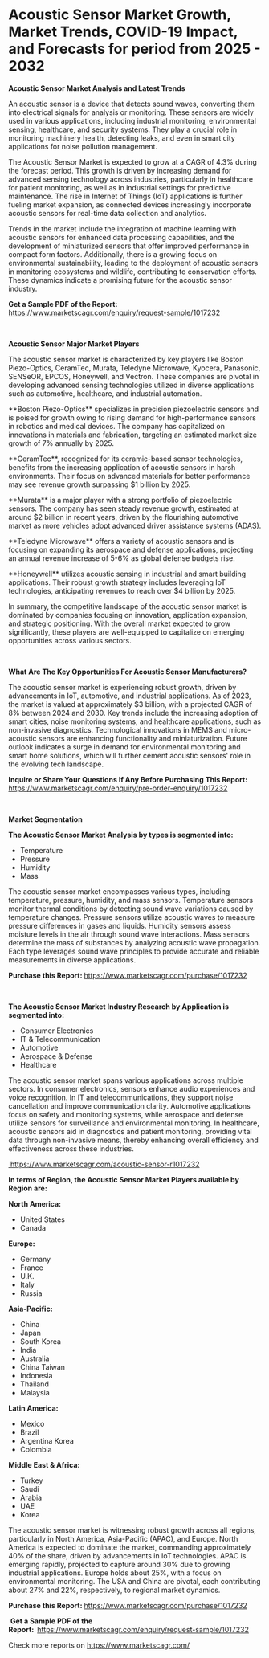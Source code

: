<p><h1>Acoustic Sensor Market Growth, Market Trends, COVID-19 Impact, and Forecasts for period from 2025 - 2032</h1></p><p><strong>Acoustic Sensor Market Analysis and Latest Trends</strong></p>
<p><p>An acoustic sensor is a device that detects sound waves, converting them into electrical signals for analysis or monitoring. These sensors are widely used in various applications, including industrial monitoring, environmental sensing, healthcare, and security systems. They play a crucial role in monitoring machinery health, detecting leaks, and even in smart city applications for noise pollution management.</p><p>The Acoustic Sensor Market is expected to grow at a CAGR of 4.3% during the forecast period. This growth is driven by increasing demand for advanced sensing technology across industries, particularly in healthcare for patient monitoring, as well as in industrial settings for predictive maintenance. The rise in Internet of Things (IoT) applications is further fueling market expansion, as connected devices increasingly incorporate acoustic sensors for real-time data collection and analytics.</p><p>Trends in the market include the integration of machine learning with acoustic sensors for enhanced data processing capabilities, and the development of miniaturized sensors that offer improved performance in compact form factors. Additionally, there is a growing focus on environmental sustainability, leading to the deployment of acoustic sensors in monitoring ecosystems and wildlife, contributing to conservation efforts. These dynamics indicate a promising future for the acoustic sensor industry.</p></p>
<p><strong>Get a Sample PDF of the Report:&nbsp;</strong> <a href="https://www.marketscagr.com/enquiry/request-sample/1017232?utm_campaign=3321&utm_medium=2&utm_source=Github&utm_content=ia&utm_term=21032025&utm_id=acoustic-sensor">https://www.marketscagr.com/enquiry/request-sample/1017232</a></p>
<p>&nbsp;</p>
<p><strong>Acoustic Sensor Major Market Players</strong></p>
<p><p>The acoustic sensor market is characterized by key players like Boston Piezo-Optics, CeramTec, Murata, Teledyne Microwave, Kyocera, Panasonic, SENSeOR, EPCOS, Honeywell, and Vectron. These companies are pivotal in developing advanced sensing technologies utilized in diverse applications such as automotive, healthcare, and industrial automation.</p><p>**Boston Piezo-Optics** specializes in precision piezoelectric sensors and is poised for growth owing to rising demand for high-performance sensors in robotics and medical devices. The company has capitalized on innovations in materials and fabrication, targeting an estimated market size growth of 7% annually by 2025.</p><p>**CeramTec**, recognized for its ceramic-based sensor technologies, benefits from the increasing application of acoustic sensors in harsh environments. Their focus on advanced materials for better performance may see revenue growth surpassing $1 billion by 2025.</p><p>**Murata** is a major player with a strong portfolio of piezoelectric sensors. The company has seen steady revenue growth, estimated at around $2 billion in recent years, driven by the flourishing automotive market as more vehicles adopt advanced driver assistance systems (ADAS).</p><p>**Teledyne Microwave** offers a variety of acoustic sensors and is focusing on expanding its aerospace and defense applications, projecting an annual revenue increase of 5-6% as global defense budgets rise.</p><p>**Honeywell** utilizes acoustic sensing in industrial and smart building applications. Their robust growth strategy includes leveraging IoT technologies, anticipating revenues to reach over $4 billion by 2025.</p><p>In summary, the competitive landscape of the acoustic sensor market is dominated by companies focusing on innovation, application expansion, and strategic positioning. With the overall market expected to grow significantly, these players are well-equipped to capitalize on emerging opportunities across various sectors.</p></p>
<p>&nbsp;</p>
<p><strong>What Are The Key Opportunities For Acoustic Sensor Manufacturers?</strong></p>
<p><p>The acoustic sensor market is experiencing robust growth, driven by advancements in IoT, automotive, and industrial applications. As of 2023, the market is valued at approximately $3 billion, with a projected CAGR of 8% between 2024 and 2030. Key trends include the increasing adoption of smart cities, noise monitoring systems, and healthcare applications, such as non-invasive diagnostics. Technological innovations in MEMS and micro-acoustic sensors are enhancing functionality and miniaturization. Future outlook indicates a surge in demand for environmental monitoring and smart home solutions, which will further cement acoustic sensors' role in the evolving tech landscape.</p></p>
<p><strong>Inquire or Share Your Questions If Any Before Purchasing This Report:</strong> <a href="https://www.marketscagr.com/enquiry/pre-order-enquiry/1017232?utm_campaign=3321&utm_medium=2&utm_source=Github&utm_content=ia&utm_term=21032025&utm_id=acoustic-sensor">https://www.marketscagr.com/enquiry/pre-order-enquiry/1017232</a></p>
<p>&nbsp;</p>
<p><strong>Market Segmentation</strong></p>
<p><strong>The Acoustic Sensor Market Analysis by types is segmented into:</strong></p>
<p><ul><li>Temperature</li><li>Pressure</li><li>Humidity</li><li>Mass</li></ul></p>
<p><p>The acoustic sensor market encompasses various types, including temperature, pressure, humidity, and mass sensors. Temperature sensors monitor thermal conditions by detecting sound wave variations caused by temperature changes. Pressure sensors utilize acoustic waves to measure pressure differences in gases and liquids. Humidity sensors assess moisture levels in the air through sound wave interactions. Mass sensors determine the mass of substances by analyzing acoustic wave propagation. Each type leverages sound wave principles to provide accurate and reliable measurements in diverse applications.</p></p>
<p><strong>Purchase this Report:&nbsp;</strong><a href="https://www.marketscagr.com/purchase/1017232?utm_campaign=3321&utm_medium=2&utm_source=Github&utm_content=ia&utm_term=21032025&utm_id=acoustic-sensor">https://www.marketscagr.com/purchase/1017232</a></p>
<p>&nbsp;</p>
<p><strong>The Acoustic Sensor Market Industry Research by Application is segmented into:</strong></p>
<p><ul><li>Consumer Electronics</li><li>IT & Telecommunication</li><li>Automotive</li><li>Aerospace & Defense</li><li>Healthcare</li></ul></p>
<p><p>The acoustic sensor market spans various applications across multiple sectors. In consumer electronics, sensors enhance audio experiences and voice recognition. In IT and telecommunications, they support noise cancellation and improve communication clarity. Automotive applications focus on safety and monitoring systems, while aerospace and defense utilize sensors for surveillance and environmental monitoring. In healthcare, acoustic sensors aid in diagnostics and patient monitoring, providing vital data through non-invasive means, thereby enhancing overall efficiency and effectiveness across these industries.</p></p>
<p><a href="https://www.marketscagr.com/acoustic-sensor-r1017232?utm_campaign=3321&utm_medium=2&utm_source=Github&utm_content=ia&utm_term=21032025&utm_id=acoustic-sensor">&nbsp;https://www.marketscagr.com/acoustic-sensor-r1017232</a></p>
<p><strong>In terms of Region, the Acoustic Sensor Market Players available by Region are:</strong></p>
<p>
    <p> <strong> North America: </strong>
        <ul>
            <li>United States</li>
            <li>Canada</li>
        </ul>
        </p> 
    <p> <strong> Europe: </strong>
        <ul>
            <li>Germany</li>
            <li>France</li>
            <li>U.K.</li>
            <li>Italy</li>
            <li>Russia</li>
        </ul>
        </p> 
    <p> <strong> Asia-Pacific: </strong>
        <ul>
            <li>China</li>
            <li>Japan</li>
            <li>South Korea</li>
            <li>India</li>
            <li>Australia</li>
            <li>China Taiwan</li>
            <li>Indonesia</li>
            <li>Thailand</li>
            <li>Malaysia</li>
        </ul>
        </p> 
    <p> <strong> Latin America: </strong>
        <ul>
            <li>Mexico</li>
            <li>Brazil</li>
            <li>Argentina Korea</li>
            <li>Colombia</li>
        </ul>
        </p> 
    <p> <strong> Middle East & Africa: </strong>
        <ul>
            <li>Turkey</li>
            <li>Saudi</li>
            <li>Arabia</li>
            <li>UAE</li>
            <li>Korea</li>
        </ul>
    </p>
    </p>
<p><p>The acoustic sensor market is witnessing robust growth across all regions, particularly in North America, Asia-Pacific (APAC), and Europe. North America is expected to dominate the market, commanding approximately 40% of the share, driven by advancements in IoT technologies. APAC is emerging rapidly, projected to capture around 30% due to growing industrial applications. Europe holds about 25%, with a focus on environmental monitoring. The USA and China are pivotal, each contributing about 27% and 22%, respectively, to regional market dynamics.</p></p>
<p><strong>Purchase this Report: </strong><a href="https://www.marketscagr.com/purchase/1017232?utm_campaign=3321&utm_medium=2&utm_source=Github&utm_content=ia&utm_term=21032025&utm_id=acoustic-sensor">https://www.marketscagr.com/purchase/1017232</a></p>
<p>&nbsp;<strong>Get a Sample PDF of the Report:&nbsp;&nbsp;</strong><a href="https://www.marketscagr.com/enquiry/request-sample/1017232?utm_campaign=3321&utm_medium=2&utm_source=Github&utm_content=ia&utm_term=21032025&utm_id=acoustic-sensor">https://www.marketscagr.com/enquiry/request-sample/1017232</a></p>
<p><strong></strong></p>
<p>Check more reports on <a href="https://www.marketscagr.com/?utm_campaign=3321&utm_medium=2&utm_source=Github&utm_content=ia&utm_term=21032025&utm_id=acoustic-sensor">https://www.marketscagr.com/</a></p>